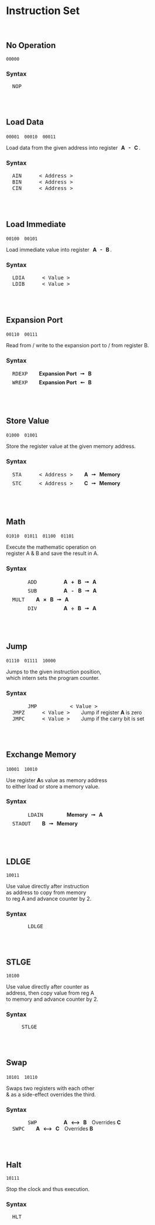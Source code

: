 
# Instruction Set

<br>

## No Operation

`00000`

### Syntax

<kbd>  NOP  </kbd>

<br>
<br>

## Load Data

`00001`   `00010`   `00011`

Load data from the given address into register  **A  -  C** .


### Syntax

<kbd>  AIN  </kbd>   <kbd>  \< Address \>  </kbd> <br>
<kbd>  BIN  </kbd>   <kbd>  \< Address \>  </kbd> <br>
<kbd>  CIN  </kbd>   <kbd>  \< Address \>  </kbd>

<br>
<br>

## Load Immediate

`00100`   `00101`

Load immediate value into register  **A  -  B** .


### Syntax

<kbd>  LDIA  </kbd>   <kbd>  \< Value \>  </kbd> <br>
<kbd>  LDIB  </kbd>   <kbd>  \< Value \>  </kbd>

<br>
<br>

## Expansion Port

`00110`   `00111`

Read from / write to the expansion port to / from register B.

### Syntax

<kbd>  RDEXP  </kbd>   **Expansion Port**  **🠖**  **B** <br>
<kbd>  WREXP  </kbd>   **Expansion Port**  **🠔**  **B**

<br>
<br>

## Store Value

`01000`   `01001`

Store the register value at the given memory address.

### Syntax

<kbd>  STA  </kbd>   <kbd>  \< Address \>  </kbd>   **A**  **🠖**  **Memory** <br>
<kbd>  STC  </kbd>   <kbd>  \< Address \>  </kbd>   **C**  **🠖**  **Memory**

<br>
<br>

## Math

`01010`   `01011`   `01100`   `01101`

Execute the mathematic operation on <br>
register A & B and save the result in A.

### Syntax

<kbd>       ADD       </kbd>   **A**  **+**  **B**  **🠖**  **A** <br>
<kbd>       SUB       </kbd>   **A**   **-**    **B**  **🠖**  **A** <br>
<kbd>  MULT  </kbd>   **A**  **×**  **B**  **🠖**  **A** <br>
<kbd>       DIV       </kbd>   **A**  **÷**  **B**  **🠖**  **A** 

<br>
<br>

## Jump

`01110`   `01111`   `10000`

Jumps to the given instruction position, <br>
which intern sets the program counter.

### Syntax

<kbd>       JMP       </kbd>   <kbd>  \< Value \>  </kbd> <br>
<kbd>  JMPZ  </kbd>   <kbd>  \< Value \>  </kbd>   Jump if register **A** is zero <br>
<kbd>  JMPC  </kbd>   <kbd>  \< Value \>  </kbd>   Jump if the carry bit is set

<br>
<br>

## Exchange Memory

`10001`   `10010`

Use register **A**s value as memory address <br>
to either load or store a memory value.

### Syntax

<kbd>       LDAIN      </kbd>   **Memory**  **🠖**  **A** <br>
<kbd>  STAOUT  </kbd>   **B**  **🠖**  **Memory** <br>

<br>
<br>

## LDLGE

`10011`

Use value directly after instruction <br>
as address to copy from memory <br>
to reg A and advance counter by 2.

### Syntax

<kbd>       LDLGE      </kbd>

<br>
<br>

## STLGE

`10100`

Use value directly after counter as <br>
address, then copy value from reg A <br>
to memory and advance counter by 2.

### Syntax

<kbd>     STLGE      </kbd>

<br>
<br>

## Swap

`10101`   `10110`

Swaps two registers with each other <br>
& as a side-effect overrides the third.

### Syntax

<kbd>       SWP       </kbd>   **A**  **⟷**  **B**   Overrides **C** <br>
<kbd>  SWPC  </kbd>   **A**  **⟷**  **C**   Overrides **B** 


<br>
<br>

## Halt

`10111`

Stop the clock and thus execution.

### Syntax

<kbd>  HLT  </kbd>

<br>

